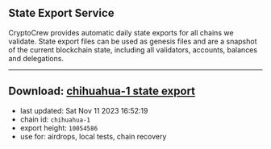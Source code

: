 ## State Export Service
CryptoCrew provides automatic daily state exports for all chains we validate. State export files can be used as genesis files and are a snapshot of the current blockchain state, including all validators, accounts, balances and delegations.

---
**Download: [chihuahua-1 state export](https://dl.ccvalidators.com/SERVICE/chihuahua/chihuahua-1_export_10054586.json)**
---

- last updated: Sat Nov 11 2023 16:52:19
- chain id: `chihuahua-1`
- export height: `10054586`
- use for: airdrops, local tests, chain recovery
